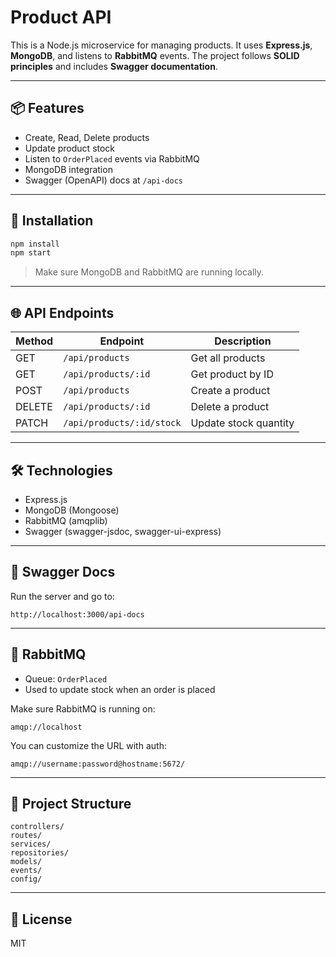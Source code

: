 # Product API

This is a Node.js microservice for managing products. It uses **Express.js**, **MongoDB**, and listens to **RabbitMQ** events. The project follows **SOLID principles** and includes **Swagger documentation**.

---

## 📦 Features

- Create, Read, Delete products
- Update product stock
- Listen to `OrderPlaced` events via RabbitMQ
- MongoDB integration
- Swagger (OpenAPI) docs at `/api-docs`

---

## 🚀 Installation

```bash
npm install
npm start
```

> Make sure MongoDB and RabbitMQ are running locally.

---

## 🌐 API Endpoints

| Method | Endpoint                 | Description           |
|--------|--------------------------|-----------------------|
| GET    | `/api/products`          | Get all products      |
| GET    | `/api/products/:id`      | Get product by ID     |
| POST   | `/api/products`          | Create a product      |
| DELETE | `/api/products/:id`      | Delete a product      |
| PATCH  | `/api/products/:id/stock`| Update stock quantity |

---

## 🛠 Technologies

- Express.js
- MongoDB (Mongoose)
- RabbitMQ (amqplib)
- Swagger (swagger-jsdoc, swagger-ui-express)

---

## 📘 Swagger Docs

Run the server and go to:  
```
http://localhost:3000/api-docs
```

---

## 📡 RabbitMQ

- Queue: `OrderPlaced`
- Used to update stock when an order is placed

Make sure RabbitMQ is running on:

```
amqp://localhost
```

You can customize the URL with auth:

```
amqp://username:password@hostname:5672/
```

---

## 🧱 Project Structure

```
controllers/
routes/
services/
repositories/
models/
events/
config/
```

---

## 🔑 License

MIT
